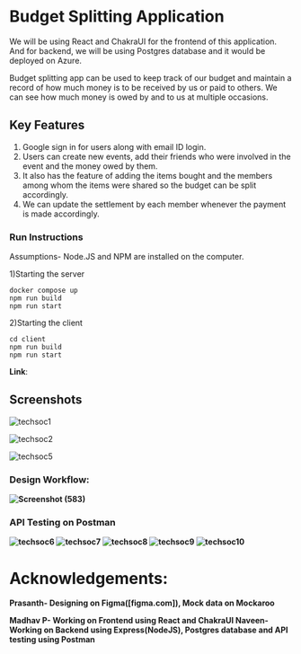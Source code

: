 # Budget Splitting Application

We will be using React and ChakraUI for the frontend of this application. And for backend, we will be using Postgres database and it would be deployed on Azure.

Budget splitting app can be used to keep track of our budget and maintain a record of how much money is to be received by us or paid to others. We can see how much money is owed by and to us at multiple occasions.

## Key Features
1. Google sign in for users along with email ID login.
2. Users can create new events, add their friends who were involved in the event and the money owed by them.
3. It also has the feature of adding the items bought and the members among whom the items were shared so the budget can be split accordingly.
4. We can update the settlement by each member whenever the payment is made accordingly.

### Run Instructions

Assumptions- Node.JS and NPM are installed on the computer.

1)Starting the server
```
docker compose up
npm run build
npm run start

```
2)Starting the client
```
cd client
npm run build
npm run start
```
**Link**: 

## Screenshots

![techsoc1](https://user-images.githubusercontent.com/75605140/188299571-f0237201-3299-46bd-bd15-a705373260f7.jpeg)

![techsoc2](https://user-images.githubusercontent.com/75605140/188299569-010a605a-a4fc-4691-a984-dc975fea6eb1.jpeg)

![techsoc5](https://user-images.githubusercontent.com/75605140/188299763-268e9bb4-f665-41d1-a09b-0dc82ea843c2.jpeg)







### <b>Design Workflow:

![Screenshot (583)](https://user-images.githubusercontent.com/75605140/188299743-501cd404-2cf5-438e-8f0d-7d624b12b1b2.png)

### API Testing on **Postman**
![techsoc6](https://user-images.githubusercontent.com/75605140/188300693-2e5ad9e1-9620-4549-b12a-77c066509cce.jpeg)
![techsoc7](https://user-images.githubusercontent.com/75605140/188300692-4f755f97-b565-4005-872e-bb54db68c6ed.jpeg)
![techsoc8](https://user-images.githubusercontent.com/75605140/188300690-7a84f0ab-aa0d-4714-8aa1-88dc0c3afd0f.jpeg)
![techsoc9](https://user-images.githubusercontent.com/75605140/188300689-08c06485-8006-48a9-b71b-0f9f18360c7f.jpeg)
![techsoc10](https://user-images.githubusercontent.com/75605140/188300688-e739c32a-657a-4d08-8080-49b8cde6979f.jpeg)



# Acknowledgements:
Prasanth- Designing on Figma([figma.com]), Mock data on Mockaroo
  
Madhav P- Working on Frontend using React and ChakraUI
Naveen-   Working on Backend using Express(NodeJS), Postgres database and API testing using Postman


